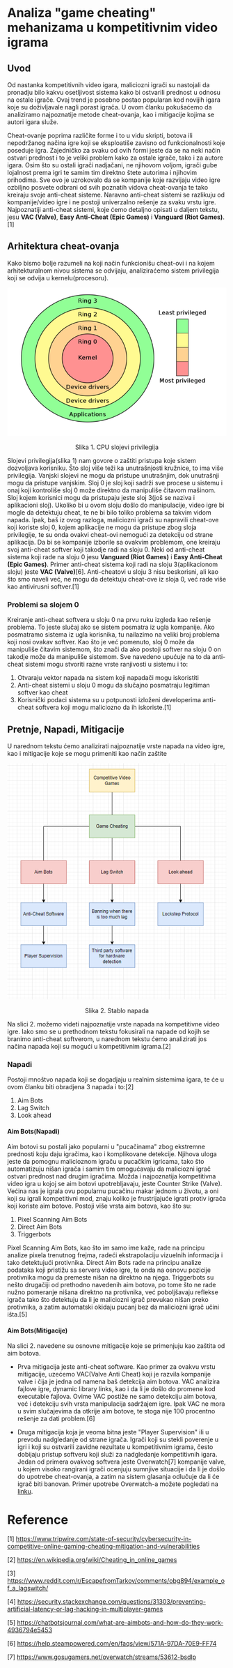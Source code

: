 # Analiza "game cheating" mehanizama u kompetitivnim video igrama

## Uvod
Od nastanka kompetitivnih video igara, maliciozni igrači su nastojali da pronadju bilo kakvu osetljivost sistema kako bi ostvarili prednost u odnosu na ostale igrače. Ovaj trend je posebno postao popularan kod novijih igara koje su doživljavale nagli porast igrača.
U ovom članku pokušaćemo da analiziramo najpoznatije metode cheat-ovanja, kao i mitigacije kojima se autori igara služe.

Cheat-ovanje poprima različite forme i to u vidu skripti, botova ili nepodržanog načina igre koji se eksploatiše zavisno od funkcionalnosti koje poseduje igra. Zajedničko za svaku od ovih formi jeste da se na neki način ostvari prednost i to je veliki problem kako za ostale igrače, tako i za autore igara. Osim što su ostali igrači nadjačani, ne njihovom voljom, igrači gube lojalnost prema igri te samim tim direktno štete autorima i njihovim prihodima. Sve ovo je uzrokovalo da se kompanije koje razvijaju video igre ozbiljno posvete odbrani od svih poznatih vidova cheat-ovanja te tako kreiraju svoje anti-cheat sisteme. Naravno anti-cheat sistemi se razlikuju od kompanije/video igre i ne postoji univerzalno rešenje za svaku vrstu igre. Najpoznatiji anti-cheat sistemi, koje ćemo detaljno opisati u daljem tekstu, jesu **VAC (Valve)**, **Easy Anti-Cheat (Epic Games)** i **Vanguard (Riot Games)**.[1]

## Arhitektura cheat-ovanja
Kako bismo bolje razumeli na koji način funkcionišu cheat-ovi i na kojem arhitekturalnom nivou sistema se odvijaju, analiziraćemo sistem privilegija koji se odvija u kernelu(procesoru).

<p align="center">
    <img src="https://github.com/JanosevicRa177/Game-security-research/blob/game-cheating-study/literatura/Naucni%20clanci/Online%20igre/Analiza%20game%20cheating%20mehanizama%20u%20kompetitivnim%20video%20igrama/Slike/SlojeviSistemaIgara.png"/>
</p>
<p align="center">
   Slika 1. CPU slojevi privilegija
</p>

Slojevi privilegija(slika 1) nam govore o zaštiti pristupa koje sistem dozvoljava korisniku. Što sloj više teži ka unutrašnjosti kružnice, to ima više privilegija. Vanjski slojevi ne mogu da pristupe unutrašnjim, dok unutrašnji mogu da pristupe vanjskim. 
Sloj 0 je sloj koji sadrži sve procese u sistemu i onaj koji kontroliše sloj 0 može direktno da manipuliše čitavom mašinom. Sloj kojem korisnici mogu da pristupaju jeste sloj 3(još se naziva i aplikacioni sloj). Ukoliko bi u ovom sloju došlo do manipulacije, video igre bi mogle da detektuju cheat, te ne bi bilo toliko problema sa takvim vidom napada. Ipak, baš iz ovog razloga, maliciozni igrači su napravili cheat-ove koji koriste sloj 0, kojem aplikacije ne mogu da pristupe zbog sloja privilegije, te su onda ovakvi cheat-ovi nemogući za detekciju od strane aplikacija. Da bi se kompanije izborile sa ovakvim problemom, one kreiraju svoj anti-cheat softver koji takodje radi na sloju 0. Neki od anti-cheat sistema koji rade na sloju 0 jesu **Vanguard (Riot Games)** i **Easy Anti-Cheat (Epic Games)**. Primer anti-cheat sistema koji radi na sloju 3(aplikacionom sloju) jeste **VAC (Valve)**[6]. Anti-cheatovi u sloju 3 nisu beskorisni, ali kao što smo naveli već, ne mogu da detektuju cheat-ove iz sloja 0, već rade više kao antivirusni softver.[1]

### Problemi sa slojem 0
Kreiranje anti-cheat softvera u sloju 0 na prvu ruku izgleda kao rešenje problema. To jeste slučaj ako se sistem posmatra iz ugla kompanije. Ako posmatramo sistema iz ugla korisnika, tu nailazimo na veliki broj problema koji nosi ovakav softver. Kao što je već pomenuto, sloj 0 može da manipuliše čitavim sistemom, što znači da ako postoji softver na sloju 0 on takodje može da manipuliše sistemom. 
Sve navedeno upućuje na to da anti-cheat sistemi mogu stvoriti razne vrste ranjivosti u sistemu i to:
1. Otvaraju vektor napada na sistem koji napadači mogu iskoristiti
2. Anti-cheat sistemi u sloju 0 mogu da slučajno posmatraju legitiman softver kao cheat
3. Korisnički podaci sistema su u potpunosti izloženi developerima anti-cheat softvera koji mogu maliciozno da ih iskoriste.[1]


## Pretnje, Napadi, Mitigacije
U narednom tekstu ćemo analizirati najpoznatije vrste napada na video igre, kao i mitigacije koje se mogu primeniti kao način zaštite
<p align="center">
    <img src="https://github.com/JanosevicRa177/Game-security-research/blob/game-cheating-study/literatura/Naucni%20clanci/Online%20igre/Analiza%20game%20cheating%20mehanizama%20u%20kompetitivnim%20video%20igrama/Slike/StabloNapada.png"/>
</p>
<p align="center">
   Slika 2. Stablo napada
</p>

Na slici 2. možemo videti najpoznatije vrste napada na kompetitivne video igre. Iako smo se u prethodnom tekstu fokusirali na napade od kojih se branimo anti-cheat softverom, u narednom tekstu ćemo analizirati jos načina napada koji su mogući u kompetitivnim igrama.[2]


### Napadi
Postoji mnoštvo napada koji se dogadjaju u realnim sistemima igara, te će u ovom članku biti obradjena 3 napada i to:[2]
1. Aim Bots
2. Lag Switch
3. Look ahead

#### Aim Bots(Napadi)
Aim botovi su postali jako popularni u "pucačinama" zbog ekstremne prednosti koju daju igračima, kao i komplikovane detekcije. 
Njihova uloga jeste da pomognu malicioznom igraču u pucačkim igricama, tako što automatizuju nišan igrača i samim tim omogućavaju da maliciozni igrač ostvari prednost nad drugim igračima. Možda i najpoznatija kompetitivna video igra u kojoj se aim botovi upotrebljavaju, jeste Counter Strike (Valve). Većina nas je igrala ovu popularnu pucačinu makar jednom u životu, a oni koji su igrali kompetitivni mod, znaju koliko je frustrijajuće igrati protiv igrača koji koriste aim botove. Postoji više vrsta aim botova, kao što su:
1. Pixel Scanning Aim Bots
2. Direct Aim Bots
3. Triggerbots

Pixel Scanning Aim Bots, kao što im samo ime kaže, rade na principu analize pixela trenutnog frejma, radeći ekstrapolaciju vizuelnih informacija i tako detektujući protivnika. Direct Aim Bots rade na principu analize podataka koji pristižu sa servera video igre, te onda na osnovu pozicije protivnika mogu da premeste nišan na direktno na njega. Triggerbots su nešto drugačiji od prethodno navedenih aim botova, po tome što ne rade nužno pomeranje nišana direktno na protivnika, već poboljšavaju reflekse igrača tako što detektuju da li je maliciozni igrač prevukao nišan preko protivnika, a zatim automatski okidaju pucanj bez da maliciozni igrač učini išta.[5]

#### Aim Bots(Mitigacije)
Na slici 2. navedene su osnovne mitigacije koje se primenjuju kao zaštita od aim botova. 

- Prva mitigacija jeste anti-cheat software. Kao primer za ovakvu vrstu mitigacije, uzećemo VAC(Valve Anti Cheat) koji je razvila kompanije valve i čija je jedna od namena baš detekcija aim botova. VAC analizira fajlove igre, dynamic library links, kao i da li je došlo do promene kod executable fajlova. Ovime VAC postiže ne samo detekciju aim botova, već i detekciju svih vrsta manipulacija sadržajem igre. Ipak VAC ne mora u svim slučajevima da otkrije aim botove, te stoga nije 100 procentno rešenje za dati problem.[6]

- Druga mitigacija koja je veoma bitna jeste "Player Supervision" ili u prevodu nadgledanje od strane igrača. Igrači koji su stekli poverenje u igri i koji su ostvarili zavidne rezultate u kompetitivnim igrama, često dobijaju pristup softveru koji služi za nadgledanje kompetitivnih igara. Jedan od primera ovakvog softvera jeste Overwatch[7] kompanije valve, u kojem visoko rangirani igrači ocenjuju sumnjive situacije i da li je došlo do upotrebe cheat-ovanja, a zatim na sistem glasanja odlučuje da li će igrač biti banovan. Primer upotrebe Overwatch-a možete pogledati na [linku](https://www.youtube.com/watch?v=a_n-_jIK9GY). 



# Reference
[1] https://www.tripwire.com/state-of-security/cybersecurity-in-competitive-online-gaming-cheating-mitigation-and-vulnerabilities

[2] https://en.wikipedia.org/wiki/Cheating_in_online_games

[3] https://www.reddit.com/r/EscapefromTarkov/comments/obg894/example_of_a_lagswitch/

[4] https://security.stackexchange.com/questions/31303/preventing-artificial-latency-or-lag-hacking-in-multiplayer-games

[5] https://chatbotsjournal.com/what-are-aimbots-and-how-do-they-work-4936794e5453

[6] https://help.steampowered.com/en/faqs/view/571A-97DA-70E9-FF74

[7] https://www.gosugamers.net/overwatch/streams/53612-bsdlp




